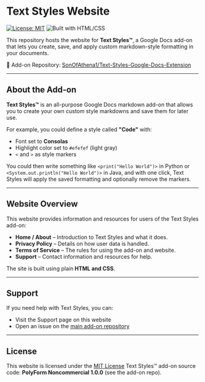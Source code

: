 # Text Styles Website

[![License: MIT](https://img.shields.io/badge/License-MIT-yellow.svg)](LICENSE)
![Built with HTML/CSS](https://img.shields.io/badge/Built%20with-HTML%20%26%20CSS-blue)

This repository hosts the website for **Text Styles™**, a Google Docs add-on that lets you create, save, and apply custom markdown-style formatting in your documents.

🔗 Add-on Repository: [SonOfAthena1/Text-Styles-Google-Docs-Extension](https://github.com/SonOfAthena1/Text-Styles-Google-Docs-Extension)

---

## About the Add-on

**Text Styles™** is an all-purpose Google Docs markdown add-on that allows you to create your own custom style markdowns and save them for later use.  

For example, you could define a style called **"Code"** with:
- Font set to **Consolas**  
- Highlight color set to `#efefef` (light gray)  
- `<` and `>` as style markers  

You could then write something like `<print("Hello World")>` in Python or `<System.out.println("Hello World")>` in Java, and with one click, Text Styles will apply the saved formatting and optionally remove the markers.

---

## Website Overview

This website provides information and resources for users of the Text Styles add-on:

- **Home / About** – Introduction to Text Styles and what it does.  
- **Privacy Policy** – Details on how user data is handled.  
- **Terms of Service** – The rules for using the add-on and website.  
- **Support** – Contact information and resources for help.  

The site is built using plain **HTML and CSS**.

---

## Support

If you need help with Text Styles, you can:

- Visit the Support page on this website
- Open an issue on the [main add-on repository](https://github.com/SonOfAthena1/Text-Styles-Google-Docs-Extension/issues)

---

## License

This website is licensed under the [MIT License](https://github.com/SonOfAthena1/AboutTextStylesWebsite/blob/master/LICENSE)
Text Styles™ add-on source code: **PolyForm Noncommercial 1.0.0** (see the add-on repo).
